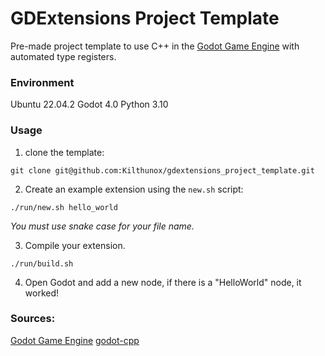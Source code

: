 # GDExtensions Project Template

Pre-made project template to use C++ in the [Godot Game Engine](https://godotengine.org/) with automated type registers.

### Environment
Ubuntu 22.04.2
Godot 4.0
Python 3.10


### Usage 
1. clone the template:
```
git clone git@github.com:Kilthunox/gdextensions_project_template.git
```

2. Create an example extension using the `new.sh` script:
```
./run/new.sh hello_world
```
*You must use snake case for your file name.*

3. Compile your extension.
```
./run/build.sh
```

4. Open Godot and add a new node, if there is a "HelloWorld" node, it worked!



### Sources:
[Godot Game Engine](https://godotengine.org/)
[godot-cpp](https://github.com/godotengine/godot-cpp/)

